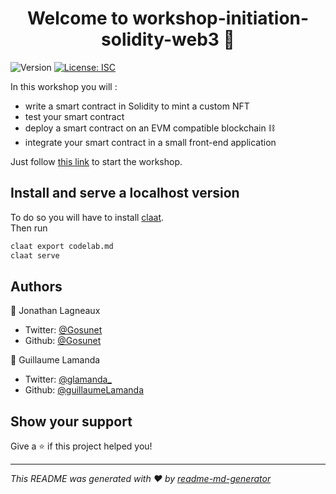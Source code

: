 <h1 align="center">Welcome to workshop-initiation-solidity-web3 👋</h1>
<p>
  <img alt="Version" src="https://img.shields.io/badge/version-1.0.0-blue.svg?cacheSeconds=2592000" />
  <a href="#" target="_blank">
    <img alt="License: ISC" src="https://img.shields.io/badge/License-ISC-yellow.svg" />
  </a>
  <a href="https://twitter.com/Gosunet" target="_blank">

  </a>
</p>

In this workshop you will :
  - write a smart contract in Solidity to mint a custom NFT
  - test your smart contract
  - deploy a smart contract on an EVM compatible blockchain ⛓
  - integrate your smart contract in a small front-end application

Just follow [this link](https://gosunet.github.io/workshop-initiation-solidity-web3/initiation-solidity-web3/index.html) to start the workshop.


## Install and serve a localhost version
To do so you will have to install [claat](https://pkg.go.dev/github.com/googlecodelabs/tools/claat#section-readme).  
Then run 

```sh
claat export codelab.md
claat serve
```

## Authors

👤 Jonathan Lagneaux
* Twitter: [@Gosunet](https://twitter.com/Gosunet)
* Github: [@Gosunet](https://github.com/Gosunet)

👤 Guillaume Lamanda
* Twitter: [@glamanda_](https://twitter.com/glamanda_)
* Github: [@guillaumeLamanda](https://github.com/guillaumeLamanda)

## Show your support

Give a ⭐️ if this project helped you!

***
_This README was generated with ❤️ by [readme-md-generator](https://github.com/kefranabg/readme-md-generator)_
